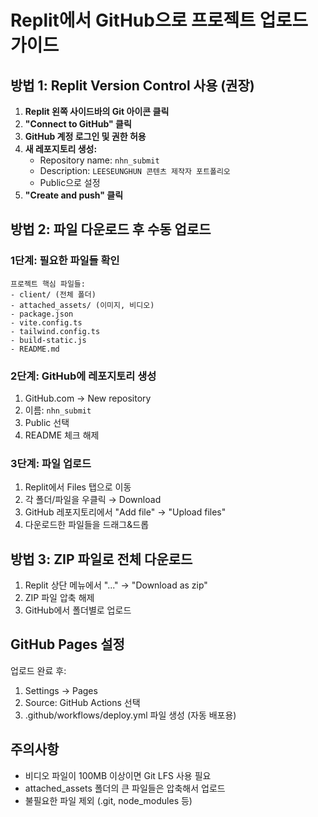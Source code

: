 # Replit에서 GitHub으로 프로젝트 업로드 가이드

## 방법 1: Replit Version Control 사용 (권장)

1. **Replit 왼쪽 사이드바의 Git 아이콘 클릭**
2. **"Connect to GitHub" 클릭**
3. **GitHub 계정 로그인 및 권한 허용**
4. **새 레포지토리 생성:**
   - Repository name: `nhn_submit`
   - Description: `LEESEUNGHUN 콘텐츠 제작자 포트폴리오`
   - Public으로 설정
5. **"Create and push" 클릭**

## 방법 2: 파일 다운로드 후 수동 업로드

### 1단계: 필요한 파일들 확인
```
프로젝트 핵심 파일들:
- client/ (전체 폴더)
- attached_assets/ (이미지, 비디오)
- package.json
- vite.config.ts
- tailwind.config.ts
- build-static.js
- README.md
```

### 2단계: GitHub에 레포지토리 생성
1. GitHub.com → New repository
2. 이름: `nhn_submit`
3. Public 선택
4. README 체크 해제

### 3단계: 파일 업로드
1. Replit에서 Files 탭으로 이동
2. 각 폴더/파일을 우클릭 → Download
3. GitHub 레포지토리에서 "Add file" → "Upload files"
4. 다운로드한 파일들을 드래그&드롭

## 방법 3: ZIP 파일로 전체 다운로드

1. Replit 상단 메뉴에서 "..." → "Download as zip"
2. ZIP 파일 압축 해제
3. GitHub에서 폴더별로 업로드

## GitHub Pages 설정

업로드 완료 후:
1. Settings → Pages
2. Source: GitHub Actions 선택
3. .github/workflows/deploy.yml 파일 생성 (자동 배포용)

## 주의사항

- 비디오 파일이 100MB 이상이면 Git LFS 사용 필요
- attached_assets 폴더의 큰 파일들은 압축해서 업로드
- 불필요한 파일 제외 (.git, node_modules 등)